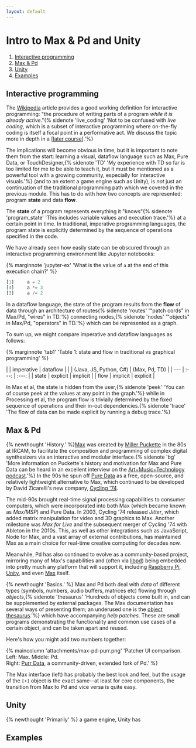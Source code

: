 ```yaml
---
layout: default
---
```


# Intro to Max & Pd and Unity   <!-- omit in toc -->

1. [Interactive programming](#interactive-programming)
2. [Max & Pd](#max--pd)
3. [Unity](#unity)
4. [Examples](#examples)

## Interactive programming

The [Wikipedia](https://en.wikipedia.org/wiki/Interactive_programming) article provides a good working definition for interactive programming: "the procedure of writing parts of a program *while it is already active*."{% sidenote 'live_coding' 'Not to be confused with *live coding*, which is a subset of interactive programming where on-the-fly coding is itself a focal point in a performative act. We discuss the topic more in depth in a [[later course](live-coding)].'%}

The implications will become obvious in time, but it is important to note them from the start: learning a visual, dataflow language such as Max, Pure Data, or TouchDesigner,{% sidenote 'TD' 'My experience with TD so far is too limited for me to be able to teach it, but it must be mentioned as a powerful tool with a growing community, especially for interactive visuals.'%}
 (and to an extent a game engine such as Unity), is *not* just an continuation of the traditional programming path which we covered in the previous module. This has to do with how two concepts are represented: program **state** and data **flow**.

The **state** of a program represents everything it "knows"{% sidenote 'program_state' 'This includes variable values and execution trace.'%}
 at a certain point in time. In traditional, imperative programming languages, the program state is explicitly determined by the sequence of operations specified in the code. 

 We have already seen how easily state can be obscured through an interactive programming environment like Jupyter notebooks:

 {% marginnote 'jupyter-ex' 'What is the value of `a` at the end of this execution chain?' %}
 ```python
[1]     a = 2
[4]     a *= 3
[3]     a /= 2
 ```

In a dataflow language, the state of the program results from the **flow** of data through an architecture of routes{% sidenote 'routes' '"patch cords" in Max/Pd, "wires" in TD.'%}
connecting nodes,{% sidenote 'nodes' '"objects" in Max/Pd, "operators" in TD.'%}
which can be represented as a graph.

To sum up, we might compare imperative and dataflow languages as follows:

{% marginnote 'tab1' 'Table 1: state and flow in traditional vs graphical programming' %}

| | imperative | dataflow |
| | (Java, JS, Python, C#) | (Max, Pd, TD) |
| --- | :---: | :---: |
| state | explicit | implicit |
| flow | implicit | explicit |

In Max et al, the state is hidden from the user,{% sidenote 'peek' 'You can of course peek at the values at any point in the graph.'%}
while in Processing et al, the program flow is trivially determined by the fixed sequence of operations and their in-out dependencies.{% sidenote 'trace' 'The flow of data can be made explicit by running a debug trace.'%}


## Max & Pd

{% newthought 'History.' %}[Max](//cycling74.com/products/max/) was created by [Miller Puckette](//msp.ucsd.edu/) in the 80s at IRCAM, to facilitate the composition and programming of complex digital synthesizers via an interactive and modular interface.{% sidenote 'bg' 'More information on Puckette`s history and motivation for Max and Pure Data can be heard in an excellent interview on the [Art+Music+Technology podcast]().'%} In the 90s he spun off [Pure Data](//puredata.info/) as a free, open-source, and relatively lightweight alternative to Max, which continued to be developed by David Zicarelli's new company, [Cycling '74](//cycling74.com/).

The mid-90s brought real-time signal processing capabilities to consumer computers, which were incorporated into both Max (which became known as *Max/MSP*) and Pure Data. In 2003, Cycling '74 released *Jitter*, which added matrix manipulation for video and 3D graphics to Max. Another milestone was *Max for Live* and the subsequent merger of Cycling '74 with Ableton in the 2010s. This, as well as other integrations such as JavaScript, Node for Max, and a vast array of external contributions, has maintained Max as a main choice for real-time creative computing for decades now.

Meanwhile, Pd has also continued to evolve as a community-based project, mirroring many of Max's capabilities and (often via [libpd](https://github.com/libpd/libpd)) being embedded into pretty much any platform that will support it, including [Raspberry Pi](https://puredata.info/docs/raspberry-pi), [Unity](https://github.com/LibPdIntegration/LibPdIntegration), and even [Max](http://msp.ucsd.edu/software.html) itself.

{% newthought 'Basics.' %} Max and Pd both deal with *data* of different types (symbols, numbers, audio buffers, matrices etc) flowing through *objects*,{% sidenote 'thesaurus' 'Hundreds of objects come built in, and can be supplemented by external packages. The Max documentation has several ways of presenting them; an underused one is the [object thesaurus](https://docs.cycling74.com/max8/vignettes/thesaurus).'%} which have accompanying *help patches*. These are small programs demonstrating the functionality and common use cases of a certain object, and can be taken apart and reused.

Here's how you might add two numbers together:

{% maincolumn 'attachments/max-pd-purr.png' 'Patcher UI comparison.<br/>Left: Max. Middle: Pd.<br/>Right: [Purr Data](https://agraef.github.io/purr-data-intro/), a community-driven, extended fork of Pd.' %}

The Max interface (left) has probably the best look and feel, but the usage of the `[+]` object is the exact same--at least for core components, the transition from Max to Pd and vice versa is quite easy.

## Unity

{% newthought 'Primarily' %} a game engine, Unity has

## Examples

